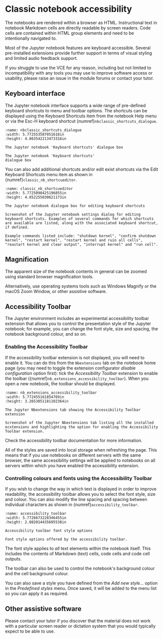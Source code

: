 # Classic notebook accessibility

The notebooks are rendered within a browser as HTML. Instructional text in notebook Markdown cells are directly readable by screen readers. Code cells are contained within HTML group elements and need to be intentionally navigated to.

Most of the Jupyter notebook features are keyboard accessible. Several pre-installed extensions provide further support in terms of visual styling and limited audio feedback support.

If you struggle to use the VCE for any reason, including but not limited to incompatibility with any tools you may use to improve software access or usability, please raise an issue in the module forums or contact your tutor.

## Keyboard interface

The Jupyter notebook interface supports a wide range of pre-defined keyboard shortcuts to menu and toolbar options. The shortcuts can be displayed using the Keyboard Shortcuts item from the notebook Help menu or via the Esc-H keyboard shortcut {numref}`nbclassic_shortcuts_dialogue`.

```{figure} md_assets/media/image22.png
:name: nbclassic_shortcuts_dialogue
:width: 5.772553587051618in
:height: 4.863542213473316in

The Jupyter notebook 'Keyboard shortcuts' dialogue box

The Jupyter notebook 'Keyboard shortcuts'
dialogue box

```

You can also add additional shortcuts and/or edit exist shortcuts via the Edit Keyboard Shortcuts menu item as shown in {numref}`classic_nb_shortcueditor`.

```{figure} md_assets/media/image23.png
:name: classic_nb_shortcueditor
:width: 5.7725098425196855in
:height: 4.852255030621173in

The Jupyter notebook dialogue box for editing keyboard shortcuts

Screenshot of the Jupyter notebook settings dialog for editing keyboard shortcuts. Examples of several commands for which shortcuts are available are listed, along with the associated keyboard shortcut, if defined.

Example commands listed include: "shutdown kernel", "confirm shutdown kernel", "restart kernel", "restart kernel and ruin all cells", "reastart kernel and clear output", "interrupt kernel" and "run cell".
```

## Magnification

The apparent size of the notebook contents in general can be zoomed using standard browser magnification tools.

Alternatively, use operating systems tools such as Windows Magnify or the macOS Zoom Window, or other assistive software.

## Accessibility Toolbar

The Jupyter environment includes an experimental accessibility toolbar extension that allows you to control the presentation style of the Jupyter notebook; for example, you can change the font style, size and spacing, the notebook background colour, and so on.

### Enabling the Accessibility Toolbar

If the accessibility toolbar extension is not displayed, you will need to enable it. You can do this from the `Nbextensions` tab on the notebook home page (you may need to toggle the extension configurator *disable configuration* option first): tick the *Accessibility Toolbar* extension to enable the toolbar ({numref}`nb_extensions_accessibility_toolbar`). When you open a new notebook, the toolbar should be displayed.

```{figure} md_assets/media/image24.png
:name: nb_extensions_accessibility_toolbar
:width: 5.772455161854769in
:height: 3.2653051181102364in

The Jupyter Nbextensions tab showing the Accessibility Toolbar extension

Screenshot of the Jupyter Nbextensions tab listing all the installed ecxtensions and highlighting the option for enabling the Accessibility Toolbar extension.

```

Check the accessibility toolbar documentation for more information.

All of the styles are saved into local storage when refreshing the page.
This means that if you use notebooks on different servers with the same browser, the same accessibility settings will be applied to notebooks on all servers within which you have enabled the accessibility extension.

### Controlling colours and fonts using the Accessibility Toolbar

If you wish to change the way in which text is displayed in order to improve readability, the accessibility toolbar allows you to select the font style, size and colour. You can also modify the line spacing and spacing between individual characters as shown in {numref}`accessibility_toolbar`.

```{figure} md_assets/media/image25.png
:name: accessibility_toolbar
:width: 5.7726673228346455in
:height: 2.802014435695538in

Accessibility toolbar font style options

Font style options offered by the accessibility toolbar.

```

The font style applies to *all* text elements within the notebook itself. This includes the contents of Markdown (text) cells, code cells and code cell outputs.

The toolbar can also be used to control the notebook's background colour and the cell background colour.

You can also save a style you have defined from the *Add new style...*
option in the *Predefined styles* menu. Once saved, it will be added to the menu list so you can apply it as required.

## Other assistive software

Please contact your tutor if you discover that the material does not work with a particular screen reader or dictation system that you would typically expect to be able to use.
